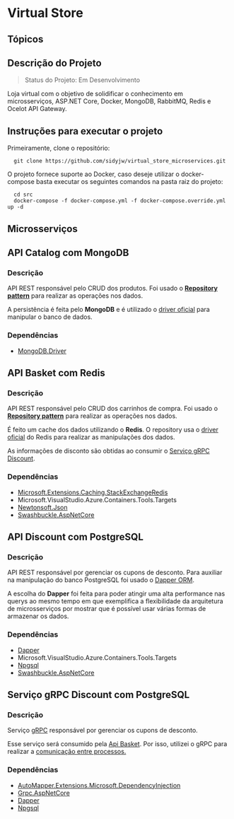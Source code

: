 # Virtual Store 


## Tópicos


## Descrição do Projeto

> Status do Projeto: Em Desenvolvimento

Loja virtual com o objetivo de solidificar o conhecimento em microsserviços, ASP.NET Core, Docker, MongoDB, RabbitMQ, Redis e Ocelot API Gateway.

## Instruções para executar o projeto

Primeiramente, clone o repositório:

```
  git clone https://github.com/sidyjw/virtual_store_microservices.git
```    

O projeto fornece suporte ao Docker, caso deseje utilizar o docker-compose basta executar os seguintes comandos na pasta raiz do projeto:

```
  cd src
  docker-compose -f docker-compose.yml -f docker-compose.override.yml up -d
```

## Microsserviços


## API Catalog com MongoDB


### Descrição

API REST responsável pelo CRUD dos produtos. Foi usado o **[Repository pattern](https://docs.microsoft.com/en-us/aspnet/mvc/overview/older-versions/getting-started-with-ef-5-using-mvc-4/implementing-the-repository-and-unit-of-work-patterns-in-an-asp-net-mvc-application)** para realizar as operações nos dados.

A persistência é feita pelo **MongoDB** e é utilizado o [driver oficial](https://docs.mongodb.com/drivers/csharp/) para manipular o banco de dados.


### Dependências



* [MongoDB.Driver ](https://www.nuget.org/packages/MongoDB.Driver/2.13.0)


## API Basket com Redis


### Descrição

API REST responsável pelo CRUD dos carrinhos de compra. Foi usado o **[Repository pattern](https://docs.microsoft.com/en-us/aspnet/mvc/overview/older-versions/getting-started-with-ef-5-using-mvc-4/implementing-the-repository-and-unit-of-work-patterns-in-an-asp-net-mvc-application)** para realizar as operações nos dados.

É feito um cache dos dados utilizando o **Redis**. O repository usa o [driver oficial](https://www.nuget.org/packages/Microsoft.Extensions.Caching.StackExchangeRedis/5.0.1) do Redis para realizar as manipulações dos dados.

As informações de disconto são obtidas ao consumir o [Serviço gRPC Discount](#serviço-grpc-discount-com-postgresql).

### Dependências



* [Microsoft.Extensions.Caching.StackExchangeRedis](https://www.nuget.org/packages/Microsoft.Extensions.Caching.StackExchangeRedis/5.0.1)
* Microsoft.VisualStudio.Azure.Containers.Tools.Targets
* [Newtonsoft.Json](https://www.nuget.org/packages/Newtonsoft.Json/13.0.1)
* [Swashbuckle.AspNetCore](https://www.nuget.org/packages/Swashbuckle.AspNetCore/)


## API Discount com PostgreSQL


### Descrição

API REST responsável por gerenciar os cupons de desconto. Para auxiliar na manipulação do banco PostgreSQL foi usado o [Dapper ORM](https://dapper-tutorial.net/dapper).

A escolha do **Dapper** foi feita para poder atingir uma alta performance nas querys ao mesmo tempo em que exemplifica a flexibilidade da arquitetura de microsserviços por mostrar que é possível usar várias formas de armazenar os dados. 


### Dependências



* [Dapper](https://dapper-tutorial.net/dapper)
* Microsoft.VisualStudio.Azure.Containers.Tools.Targets
* [Npgsql](https://www.nuget.org/packages/Npgsql/5.0.7)
* [Swashbuckle.AspNetCore](https://www.nuget.org/packages/Swashbuckle.AspNetCore/)


## Serviço gRPC Discount com PostgreSQL

### Descrição

Serviço [gRPC](https://grpc.io) responsável por gerenciar os cupons de desconto.

Esse serviço será consumido pela [Api Basket](#api-basket-com-redis). Por isso, utilizei o gRPC para realizar a [comunicação entre processos.](https://pt.wikipedia.org/wiki/Comunica%C3%A7%C3%A3o_entre_processos)

### Dependências

* [AutoMapper.Extensions.Microsoft.DependencyInjection](https://www.nuget.org/packages/AutoMapper.Extensions.Microsoft.DependencyInjection/8.1.1/)
* [Grpc.AspNetCore](https://www.nuget.org/packages/Grpc.AspNetCore/2.34.0/)
* [Dapper](https://dapper-tutorial.net/dapper) 
* [Npgsql](https://www.nuget.org/packages/Npgsql/5.0.7)
